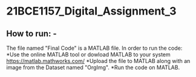 # 21BCE1157_Digital_Assignment_3

 ## How to run: -

The file named "Final Code" is a MATLAB file. 
In order to run the code:
*Use the online MATLAB tool or dowload MATLAB to your system https://matlab.mathworks.com/
*Upload the file to MATLAB along with an image from the Dataset named "OrgImg".
*Run the code on MATLAB.
